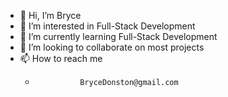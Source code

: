 - 👋 Hi, I’m Bryce
- 👀 I’m interested in Full-Stack Development
- 🌱 I’m currently learning Full-Stack Development
- 💞️ I’m looking to collaborate on most projects
- 📫 How to reach me 
     -               BryceDonston@gmail.com
  

<!---
NotParzi69/NotParzi69 is a ✨ special ✨ repository because its `README.md` (this file) appears on your GitHub profile.
You can click the Preview link to take a look at your changes.
--->
